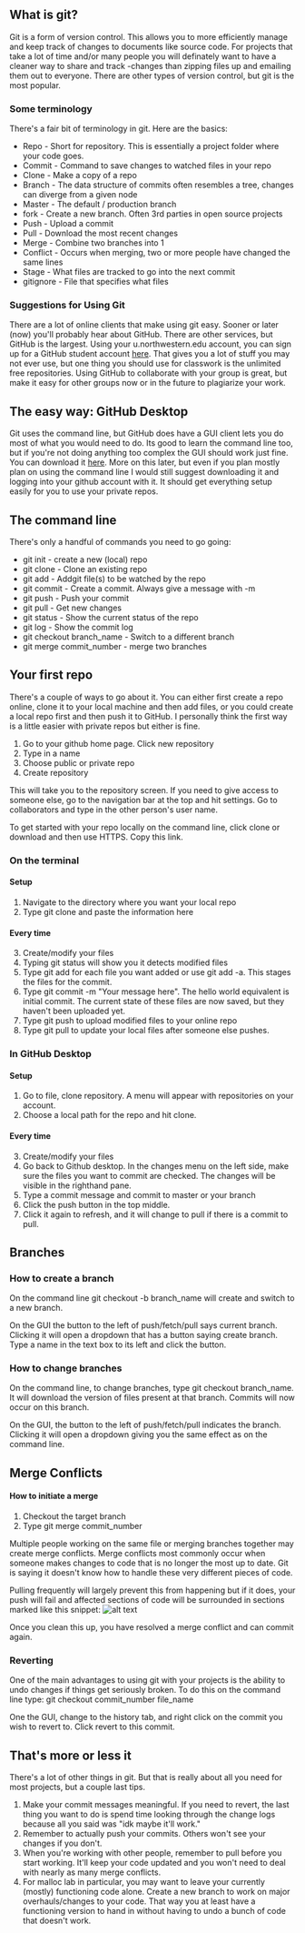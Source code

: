 ## What is git?
Git is a form of version control. This allows you to more efficiently manage and keep track of changes to documents like source code. For projects that take a lot of time and/or many people you will definately want to have a cleaner way to share and track    -changes than zipping files up and emailing them out to everyone. There are other types of version control, but git is the most popular.

### Some terminology
There's a fair bit of terminology in git. Here are the basics:

* Repo - Short for repository. This is essentially a project folder where your code goes.
* Commit - Command to save changes to watched files in your repo
* Clone - Make a copy of a repo
* Branch - The data structure of commits often resembles a tree, changes can diverge from a given node
* Master - The default / production branch
* fork - Create a new branch. Often 3rd parties in open source projects
* Push - Upload a commit
* Pull - Download the most recent changes
* Merge - Combine two branches into 1
* Conflict - Occurs when merging, two or more people have changed the same lines
* Stage - What files are tracked to go into the next commit
* gitignore - File that specifies what files 


### Suggestions for Using Git
There are a lot of online clients that make using git easy. Sooner or later (now) you'll probably hear about GitHub. There are other services, but GitHub is the largest. Using your u.northwestern.edu account, you can sign up for a GitHub student account [here](https://education.github.com/pack). That gives you a lot of stuff you may not ever use, but one thing you should use for classwork is the unlimited free repositories. Using GitHub to collaborate with your group is great, but make it easy for other groups now or in the future to plagiarize your work.

## The easy way: GitHub Desktop
Git uses the command line, but GitHub does have a GUI client lets you do most of what you would need to do. Its good to learn the command line too, but if you're not doing anything too complex the GUI should work just fine. You can download it [here](https://desktop.github.com). More on this later, but even if you plan mostly plan on using the command line I would still suggest downloading it and logging into your github account with it. It should get everything setup easily for you to use your private repos. 

## The command line
There's only a handful of commands you need to go going:

* git init - create a new (local) repo
* git clone - Clone an existing repo
* git add - Addgit file(s) to be watched by the repo
* git commit - Create a commit. Always give a message with -m
* git push - Push your commit
* git pull - Get new changes
* git status - Show the current status of the repo
* git log - Show the commit log 
* git checkout branch_name - Switch to a different branch
* git merge commit_number - merge two branches

## Your first repo
There's a couple of ways to go about it. You can either first create a repo online, clone it to your local machine and then add files, or you could create a local repo first and then push it to GitHub. I personally think the first way is a little easier with private repos but either is fine. 

1. Go to your github home page. Click new repository
2. Type in a name
3. Choose public or private repo
4. Create repository 

This will take you to the repository screen. If you need to give access to someone else, go to the navigation bar at the top and hit settings. Go to collaborators and type in the other person's user name. 

To get started with your repo locally on the command line, click clone or download and then use HTTPS. Copy this link.

### On the terminal
#### Setup
1. Navigate to the directory where you want your local repo
2. Type git clone and paste the information here

#### Every time
3. Create/modify your files
4. Typing git status will show you it detects modified files
5. Type git add for each file you want added or use git add -a. This stages the files for the commit.
6. Type git commit -m "Your message here". The hello world equivalent is initial commit. The current state of these files are now saved, but they haven't been uploaded yet.
7. Type git push to upload modified files to your online repo
8. Type git pull to update your local files after someone else pushes.

### In GitHub Desktop
#### Setup
1.  Go to file, clone repository. A menu will appear with repositories on your account.
2. Choose a local path for the repo and hit clone. 

#### Every time
3. Create/modify your files
4. Go back to Github desktop. In the changes menu on the left side, make sure the files you want to commit are checked. The changes will be visible in the righthand pane. 
5. Type a commit message and commit to master or your branch
6. Click the push button in the top middle. 
7. Click it again to refresh, and it will change to pull if there is a commit to pull.

## Branches
### How to create a branch
On the command line git checkout -b branch_name will create and switch to a new branch.

On the GUI the button to the left of push/fetch/pull says current branch. Clicking it will open a dropdown that has a button saying create branch. Type a name in the text box to its left and click the button.

### How to change branches
On the command line, to change branches, type git checkout branch_name. It will download the version of files present at that branch. Commits will now occur on this branch.

On the GUI, the button to the left of push/fetch/pull indicates the branch. Clicking it will open a dropdown giving you the same effect as on the command line.  

## Merge Conflicts
#### How to initiate a merge
1. Checkout the target branch
2. Type git merge commit_number
 
Multiple people working on the same file or merging branches together may create merge conflicts. Merge conflicts most commonly occur when someone makes changes to code that is no longer the most up to date. Git is saying it doesn't know how to handle these very different pieces of code. 

Pulling frequently will largely prevent this from happening but if it does, your push will fail and affected sections of code will be surrounded in sections marked like this snippet:
![alt text](https://info201.github.io/img/git-branches/merge-conflict.png)

Once you clean this up, you have resolved a merge conflict and can commit again. 

### Reverting
One of the main advantages to using git with your projects is the ability to undo changes if things get seriously broken. To do this on the command line type:
git checkout commit_number file_name 

One the GUI, change to the history tab, and right click on the commit you wish to revert to. Click revert to this commit. 

## That's more or less it
There's a lot of other things in git. But that is really about all you need for most projects, but a couple last tips.
1. Make your commit messages meaningful. If you need to revert, the last thing you want to do is spend time looking through the change logs because all you said was "idk maybe it'll work."
2. Remember to actually push your commits. Others won't see your changes if you don't.
3. When you're working with other people, remember to pull before you start working. It'll keep your code updated and you won't need to deal with nearly as many merge conflicts.
4. For malloc lab in particular, you may want to leave your currently (mostly) functioning code alone. Create a new branch to work on major overhauls/changes to your code. That way you at least have a functioning version to hand in without having to undo a bunch of code that doesn't work. 

